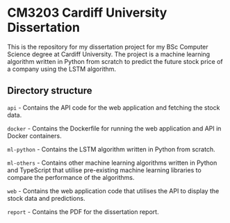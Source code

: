 # CM3203 Cardiff University Dissertation

This is the repository for my dissertation project for my BSc Computer Science degree at Cardiff University. The project is a machine learning algorithm written in Python from scratch to predict the future stock price of a company using the LSTM algorithm.

## Directory structure
```api``` - Contains the API code for the web application and fetching the stock data.

```docker``` - Contains the Dockerfile for running the web application and API in Docker containers.

```ml-python``` - Contains the LSTM algorithm written in Python from scratch.

```ml-others``` - Contains other machine learning algorithms written in Python and TypeScript that utilise pre-existing machine learning libraries to compare the performance of the algorithms.

```web``` - Contains the web application code that utilises the API to display the stock data and predictions.

```report``` - Contains the PDF for the dissertation report.